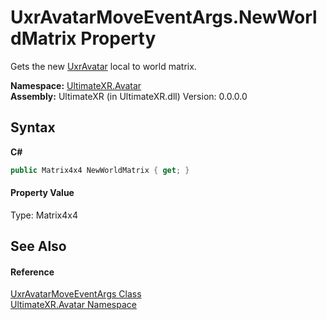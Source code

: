 # UxrAvatarMoveEventArgs.NewWorldMatrix Property 
 

Gets the new <a href="T_UltimateXR_Avatar_UxrAvatar">UxrAvatar</a> local to world matrix.

**Namespace:**&nbsp;<a href="N_UltimateXR_Avatar">UltimateXR.Avatar</a><br />**Assembly:**&nbsp;UltimateXR (in UltimateXR.dll) Version: 0.0.0.0

## Syntax

**C#**<br />
``` C#
public Matrix4x4 NewWorldMatrix { get; }
```


#### Property Value
Type: Matrix4x4

## See Also


#### Reference
<a href="T_UltimateXR_Avatar_UxrAvatarMoveEventArgs">UxrAvatarMoveEventArgs Class</a><br /><a href="N_UltimateXR_Avatar">UltimateXR.Avatar Namespace</a><br />